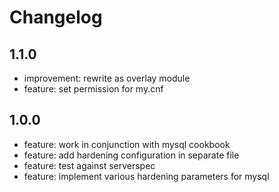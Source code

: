 # Changelog

## 1.1.0

* improvement: rewrite as overlay module
* feature: set permission for my.cnf

## 1.0.0

* feature: work in conjunction with mysql cookbook
* feature: add hardening configuration in separate file
* feature: test against serverspec
* feature: implement various hardening parameters for mysql